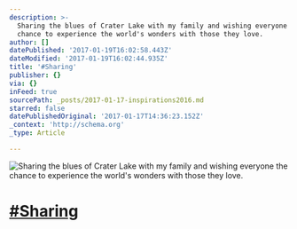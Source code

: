 ```yaml
---
description: >-
  Sharing the blues of Crater Lake with my family and wishing everyone the
  chance to experience the world's wonders with those they love.
author: []
datePublished: '2017-01-19T16:02:58.443Z'
dateModified: '2017-01-19T16:02:44.935Z'
title: '#Sharing'
publisher: {}
via: {}
inFeed: true
sourcePath: _posts/2017-01-17-inspirations2016.md
starred: false
datePublishedOriginal: '2017-01-17T14:36:23.152Z'
_context: 'http://schema.org'
_type: Article

---
```

![Sharing the blues of Crater Lake with my family and wishing everyone the chance to experience the world's wonders with those they love.](https://the-grid-user-content.s3-us-west-2.amazonaws.com/394ae252-fb48-47f7-b229-004ea48d8f6a.jpg)

# [\#Sharing][0]

[0]: https://www.facebook.com/hashtag/Inspirations2016